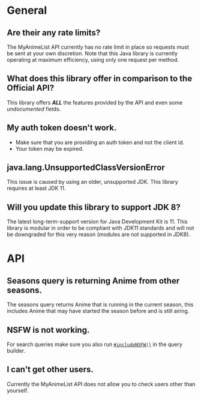 # General

## Are their any rate limits?

The MyAnimeList API currently has no rate limit in place so requests must be sent at your own discretion. Note that this Java library is currently operating at maximum efficiency, using only one request per method.

## What does this library offer in comparison to the Official API?

This library offers ***ALL*** the features provided by the API and even some *undocumented* fields.

## My auth token doesn't work.

- Make sure that you are providing an auth token and not the client id.
- Your token may be expired.

## java.lang.UnsupportedClassVersionError

This issue is caused by using an older, unsupported JDK. This library requires at least JDK 11.

## Will you update this library to support JDK 8?

The latest long-term-support version for Java Development Kit is 11. This library is modular in order to be compliant with JDK11 standards and will not be downgraded for this very reason (modules are not supported in JDK8).

# API

## Seasons query is returning Anime from other seasons.

The seasons query returns Anime that is running in the current season, this includes Anime that may have started the season before and is still airing.

## NSFW is not working.

For search queries make sure you also run [`#includeNSFW()`](https://mal4j.kttdevelopment.com/Mal4J/com/kttdevelopment/mal4j/query/NSFW.html#includeNSFW()) in the query builder.

## I can't get other users.

Currently the MyAnimeList API does not allow you to check users other than yourself.